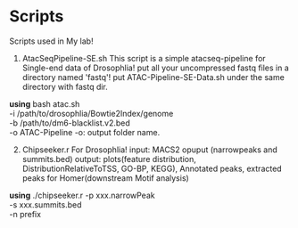# Scripts
Scripts used in My lab!

1. AtacSeqPipeline-SE.sh
This script is a simple atacseq-pipeline for Single-end data of Drosophlia! put all your uncompressed fastq files in a directory named 'fastq'! put ATAC-Pipeline-SE-Data.sh under the same directory with fastq dir.

**using**
bash atac.sh \
-i /path/to/drosophlia/Bowtie2Index/genome \
-b /path/to/dm6-blacklist.v2.bed \
-o ATAC-Pipeline
-o: output folder name.

2. Chipseeker.r
For Drosophlia!
input: MACS2 opuput (narrowpeaks and summits.bed)
output: plots(feature distribution, DistributionRelativeToTSS, GO-BP, KEGG), Annotated peaks, extracted peaks for Homer(downstream Motif analysis)

**using**
./chipseeker.r -p xxx.narrowPeak \
               -s xxx.summits.bed \
               -n prefix
               
